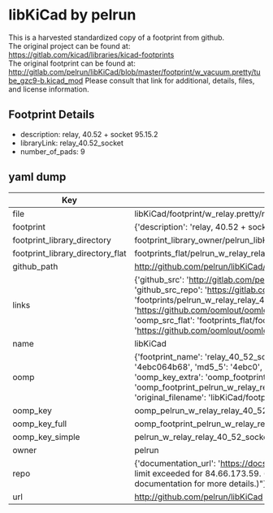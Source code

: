# libKiCad by pelrun  
This is a harvested standardized copy of a footprint from github.  
The original project can be found at:  
https://gitlab.com/kicad/libraries/kicad-footprints  
The original footprint can be found at:
http://gitlab.com/pelrun/libKiCad/blob/master/footprint/w_vacuum.pretty/tube_gzc9-b.kicad_mod
Please consult that link for additional, details, files, and license information.  
## Footprint Details
* description: relay, 40.52 + socket 95.15.2  
* libraryLink: relay_40.52_socket  
* number_of_pads: 9  
## yaml dump  
| Key | Value |  
| --- | --- |  
| file | libKiCad/footprint/w_relay.pretty/relay_40.52_socket.kicad_mod |  
| footprint | {'description': 'relay, 40.52 + socket 95.15.2', 'libraryLink': 'relay_40.52_socket', 'number_of_pads': 9} |  
| footprint_library_directory | footprint_library_owner/pelrun_libKiCad |  
| footprint_library_directory_flat | footprints_flat/pelrun_w_relay_relay_40_52_socket/working |  
| github_path | http://github.com/pelrun/libKiCad/blob/master/footprint/w_relay.pretty/relay_40.52_socket.kicad_mod |  
| links | {'github_src': 'http://gitlab.com/pelrun/libKiCad/blob/master/footprint/w_vacuum.pretty/tube_gzc9-b.kicad_mod', 'github_src_repo': 'https://gitlab.com/kicad/libraries/kicad-footprints', 'oomp_bot': 'footprints/pelrun_w_relay_relay_40_52_socket/working', 'oomp_bot_github': 'https://github.com/oomlout/oomlout_oomp_footprint_bot/tree/main/footprints/pelrun_w_relay_relay_40_52_socket/working', 'oomp_src_flat': 'footprints_flat/footprints_flat/pelrun_w_relay_relay_40_52_socket/working', 'oomp_src_flat_github': 'https://github.com/oomlout/oomlout_oomp_footprint_src/tree/main/footprints_flat/pelrun_w_relay_relay_40_52_socket/working'} |  
| name | libKiCad |  
| oomp | {'footprint_name': 'relay_40_52_socket', 'library_name': 'w_relay', 'md5': '4ebc064b6821aaa5d5384aec49f23a21', 'md5_10': '4ebc064b68', 'md5_5': '4ebc0', 'md5_6': '4ebc06', 'oomp_key': 'oomp_pelrun_w_relay_relay_40_52_socket', 'oomp_key_extra': 'oomp_footprint_pelrun_w_relay_relay_40_52_socket', 'oomp_key_full': 'oomp_footprint_pelrun_w_relay_relay_40_52_socket_4ebc06', 'oomp_key_simple': 'pelrun_w_relay_relay_40_52_socket', 'original_filename': 'libKiCad/footprint/w_relay.pretty/relay_40.52_socket.kicad_mod', 'owner_name': 'pelrun'} |  
| oomp_key | oomp_pelrun_w_relay_relay_40_52_socket |  
| oomp_key_full | oomp_footprint_pelrun_w_relay_relay_40_52_socket |  
| oomp_key_simple | pelrun_w_relay_relay_40_52_socket |  
| owner | pelrun |  
| repo | {'documentation_url': 'https://docs.github.com/rest/overview/resources-in-the-rest-api#rate-limiting', 'message': "API rate limit exceeded for 84.66.173.59. (But here's the good news: Authenticated requests get a higher rate limit. Check out the documentation for more details.)"} |  
| url | http://github.com/pelrun/libKiCad |  

